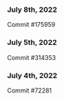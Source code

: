 ### July 8th, 2022

Commit #175959

### July 5th, 2022

Commit #314353


### July 4th, 2022

Commit #72281
